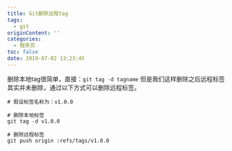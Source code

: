 ```yaml
---
title: Git删除远程tag
tags:
  - git
originContent: ''
categories:
  - 程序员
toc: false
date: 2019-07-02 13:23:45
---
```


删除本地tag很简单，直接：`git tag -d tagname` 但是我们这样删除之后远程标签其实并未删除，通过以下方式可以删除远程标签。
```shell
# 假设标签名称为：v1.0.0

# 删除本地标签
git tag -d v1.0.0

# 删除远程标签
git push origin :refs/tags/v1.0.0

```